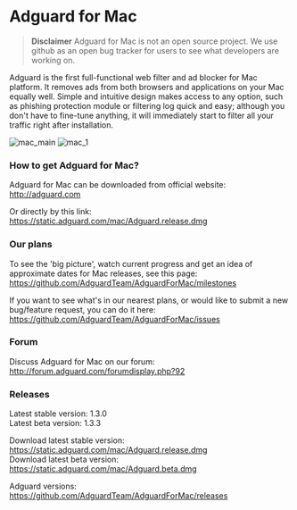 # Adguard for Mac

> **Disclaimer** Adguard for Mac is not an open source project. We use github as an open bug tracker for users to see what developers are working on.

Adguard is the first full-functional web filter and ad blocker for Mac platform. It removes ads from both browsers and applications on your Mac equally well. Simple and intuitive design makes access to any option, such as phishing protection module or filtering log quick and easy; although you don't have to fine-tune anything, it will immediately start to filter all your traffic right after installation.

![mac_main](https://cloud.githubusercontent.com/assets/8577533/10606690/4e3e8886-773d-11e5-8a13-567a948d0178.png)
![mac_1](https://cloud.githubusercontent.com/assets/8577533/10606740/8f3c04bc-773d-11e5-8a99-215d80185d32.png)

### How to get Adguard for Mac?  
Adguard for Mac can be downloaded from official website:
http://adguard.com

Or directly by this link: 
https://static.adguard.com/mac/Adguard.release.dmg

### Our plans

To see the 'big picture', watch current progress and get an idea of approximate dates for Mac releases, see this page: https://github.com/AdguardTeam/AdguardForMac/milestones

If you want to see what's in our nearest plans, or would like to submit a new bug/feature request, you can do it here: https://github.com/AdguardTeam/AdguardForMac/issues

### Forum

Discuss Adguard for Mac on our forum:
http://forum.adguard.com/forumdisplay.php?92

### Releases

Latest stable version: 1.3.0 <br/>
Latest beta version: 1.3.3

Download latest stable version: https://static.adguard.com/mac/Adguard.release.dmg <br/>
Download latest beta version: https://static.adguard.com/mac/Adguard.beta.dmg

Adguard versions: https://github.com/AdguardTeam/AdguardForMac/releases

